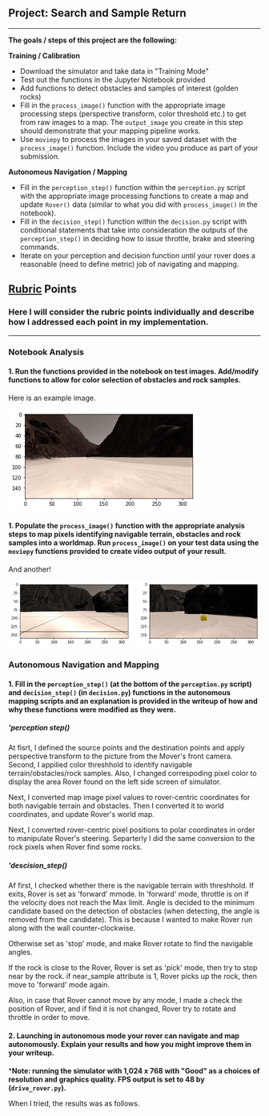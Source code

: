 ## Project: Search and Sample Return

---


**The goals / steps of this project are the following:**  

**Training / Calibration**  

* Download the simulator and take data in "Training Mode"
* Test out the functions in the Jupyter Notebook provided
* Add functions to detect obstacles and samples of interest (golden rocks)
* Fill in the `process_image()` function with the appropriate image processing steps (perspective transform, color threshold etc.) to get from raw images to a map.  The `output_image` you create in this step should demonstrate that your mapping pipeline works.
* Use `moviepy` to process the images in your saved dataset with the `process_image()` function.  Include the video you produce as part of your submission.

**Autonomous Navigation / Mapping**

* Fill in the `perception_step()` function within the `perception.py` script with the appropriate image processing functions to create a map and update `Rover()` data (similar to what you did with `process_image()` in the notebook). 
* Fill in the `decision_step()` function within the `decision.py` script with conditional statements that take into consideration the outputs of the `perception_step()` in deciding how to issue throttle, brake and steering commands. 
* Iterate on your perception and decision function until your rover does a reasonable (need to define metric) job of navigating and mapping.  

[//]: # (Image References)

[image1]: ./calibration_images/example1.png
[image2]: ./calibration_images/example2.png

## [Rubric](https://review.udacity.com/#!/rubrics/916/view) Points
### Here I will consider the rubric points individually and describe how I addressed each point in my implementation.  

---

### Notebook Analysis
#### 1. Run the functions provided in the notebook on test images. Add/modify functions to allow for color selection of obstacles and rock samples.
Here is an example image.

![alt text][image1]

#### 1. Populate the `process_image()` function with the appropriate analysis steps to map pixels identifying navigable terrain, obstacles and rock samples into a worldmap.  Run `process_image()` on your test data using the `moviepy` functions provided to create video output of your result. 
And another! 

![alt text][image2]
### Autonomous Navigation and Mapping

#### 1. Fill in the `perception_step()` (at the bottom of the `perception.py` script) and `decision_step()` (in `decision.py`) functions in the autonomous mapping scripts and an explanation is provided in the writeup of how and why these functions were modified as they were.

##### 'perception step()

At fisrt, I defined the source points and the destination points and apply perspective transform to the picture from the Mover's front camera. Second, I appilied color threshhold to identify navigable terrain/obstacles/rock samples. Also, I changed correspoding pixel color to display the area Rover found on the left side screen of simulator.
 
Next, I converted map image pixel values to rover-centric coordinates for both navigable terrain and obstacles. Then I converted it to world coordinates, and update Rover's world map.

Next, I converted rover-centric pixel positions to polar coordinates in order to manipulate Rover's steering.
Separterly I did the same conversion to the rock pixels when Rover find some rocks.    

##### 'descision_step()

Af first, I checked whether there is the navigable terrain with threshhold. If exits, Rover is set as 'forward' mmode. In 'forward' mode, throttle is on if the velocity does not reach the Max limit. Angle is decided to the minimum candidate based on the detection of obstacles (when detecting, the angle is removed from the candidate). This is because I wanted to make Rover run along with the wall counter-clockwise.

Otherwise set as 'stop' mode, and make Rover rotate to find the navigable angles. 


If the rock is close to the Rover, Rover is set as 'pick' mode, then try to stop near by the rock. if near_sample attribute is 1, Rover picks up the rock, then move to 'forward' mode again.

Also, in case that Rover cannot move by any mode, I made a check the position of Rover, and if find it is not changed, Rover try to rotate and throttle in order to move.


#### 2. Launching in autonomous mode your rover can navigate and map autonomously.  Explain your results and how you might improve them in your writeup.  

***Note: running the simulator with 1,024 x 768 with "Good" as a choices of resolution and graphics quality. FPS output is set  to 48 by (`drive_rover.py`).**

When I tried, the results was as follows.



